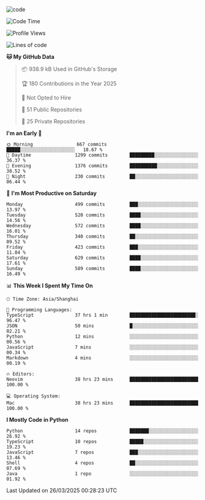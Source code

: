 
<!--
**liuyaanng/liuyaanng** is a ✨ _special_ ✨ repository because its `README.md` (this file) appears on your GitHub profile.

Here are some ideas to get you started:

- 🔭 I’m currently working on ...
- 🌱 I’m currently learning ...
- 👯 I’m looking to collaborate on ...
- 🤔 I’m looking for help with ...
- 💬 Ask me about ...
- 📫 How to reach me: ...
- 😄 Pronouns: ...
- ⚡ Fun fact: ...
-->


![code](https://cdn.jsdelivr.net/gh/liuyaanng/liuyaanng@1.0/code.gif) 

<!--START_SECTION:waka-->
![Code Time](http://img.shields.io/badge/Code%20Time-1%2C331%20hrs%2059%20mins-blue)

![Profile Views](http://img.shields.io/badge/Profile%20Views-0-blue)

![Lines of code](https://img.shields.io/badge/From%20Hello%20World%20I%27ve%20Written-21.0%20million%20lines%20of%20code-blue)

**🐱 My GitHub Data** 

> 📦 938.9 kB Used in GitHub's Storage 
 > 
> 🏆 180 Contributions in the Year 2025
 > 
> 🚫 Not Opted to Hire
 > 
> 📜 51 Public Repositories 
 > 
> 🔑 25 Private Repositories 
 > 
**I'm an Early 🐤** 

```text
🌞 Morning                667 commits         █████░░░░░░░░░░░░░░░░░░░░   18.67 % 
🌆 Daytime                1299 commits        █████████░░░░░░░░░░░░░░░░   36.37 % 
🌃 Evening                1376 commits        ██████████░░░░░░░░░░░░░░░   38.52 % 
🌙 Night                  230 commits         ██░░░░░░░░░░░░░░░░░░░░░░░   06.44 % 
```
📅 **I'm Most Productive on Saturday** 

```text
Monday                   499 commits         ███░░░░░░░░░░░░░░░░░░░░░░   13.97 % 
Tuesday                  520 commits         ████░░░░░░░░░░░░░░░░░░░░░   14.56 % 
Wednesday                572 commits         ████░░░░░░░░░░░░░░░░░░░░░   16.01 % 
Thursday                 340 commits         ██░░░░░░░░░░░░░░░░░░░░░░░   09.52 % 
Friday                   423 commits         ███░░░░░░░░░░░░░░░░░░░░░░   11.84 % 
Saturday                 629 commits         ████░░░░░░░░░░░░░░░░░░░░░   17.61 % 
Sunday                   589 commits         ████░░░░░░░░░░░░░░░░░░░░░   16.49 % 
```


📊 **This Week I Spent My Time On** 

```text
🕑︎ Time Zone: Asia/Shanghai

💬 Programming Languages: 
TypeScript               37 hrs 1 min        ████████████████████████░   96.47 % 
JSON                     50 mins             █░░░░░░░░░░░░░░░░░░░░░░░░   02.21 % 
Python                   12 mins             ░░░░░░░░░░░░░░░░░░░░░░░░░   00.56 % 
JavaScript               7 mins              ░░░░░░░░░░░░░░░░░░░░░░░░░   00.34 % 
Markdown                 4 mins              ░░░░░░░░░░░░░░░░░░░░░░░░░   00.19 % 

🔥 Editors: 
Neovim                   38 hrs 23 mins      █████████████████████████   100.00 % 

💻 Operating System: 
Mac                      38 hrs 23 mins      █████████████████████████   100.00 % 
```

**I Mostly Code in Python** 

```text
Python                   14 repos            ███████░░░░░░░░░░░░░░░░░░   26.92 % 
TypeScript               10 repos            █████░░░░░░░░░░░░░░░░░░░░   19.23 % 
JavaScript               7 repos             ███░░░░░░░░░░░░░░░░░░░░░░   13.46 % 
Shell                    4 repos             ██░░░░░░░░░░░░░░░░░░░░░░░   07.69 % 
Java                     1 repo              ░░░░░░░░░░░░░░░░░░░░░░░░░   01.92 % 
```




 Last Updated on 26/03/2025 00:28:23 UTC
<!--END_SECTION:waka-->
